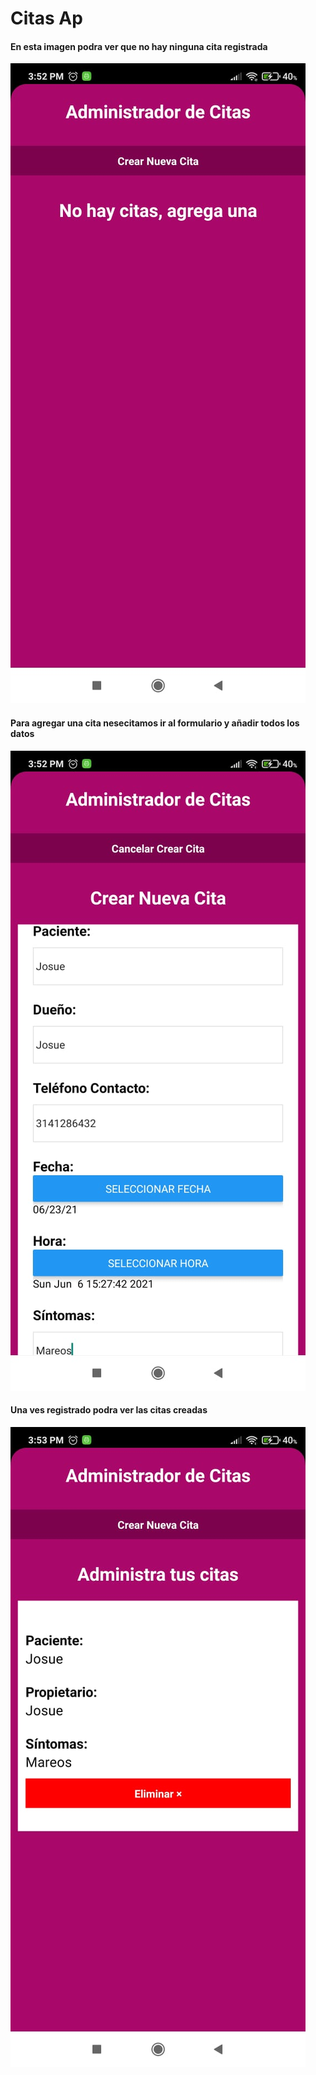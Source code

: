 # Citas Ap
#### En esta imagen podra  ver que no hay ninguna  cita registrada 
![imagen inicio](./img/imgApp.jpeg "imagen inicio")
#### Para agregar una cita nesecitamos ir al formulario y añadir todos los datos
![formulario](./img/imgAppForm.jpeg "formulario")
#### Una ves registrado podra ver las citas creadas 
![citas registradas](./img/imgAppCitas.jpeg "citas registradas")